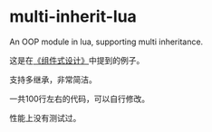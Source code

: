 # multi-inherit-lua
An OOP module in lua,  supporting multi inheritance.

这是在[《组件式设计》](http://www.dingshukai.com/?p=5)中提到的例子。

支持多继承，非常简洁。

一共100行左右的代码，可以自行修改。

性能上没有测试过。
